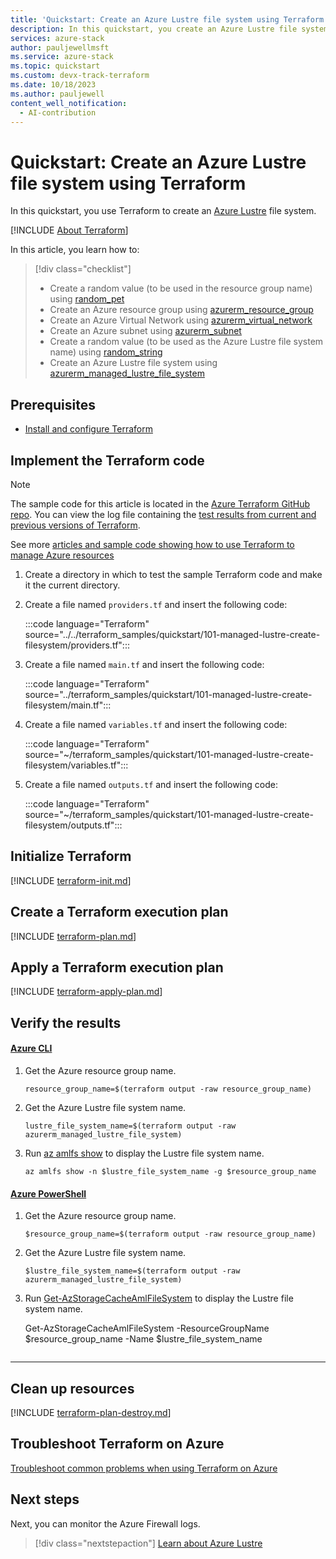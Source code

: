 ```yaml
---
title: 'Quickstart: Create an Azure Lustre file system using Terraform'
description: In this quickstart, you create an Azure Lustre file system using Terraform.
services: azure-stack
author: pauljewellmsft
ms.service: azure-stack
ms.topic: quickstart
ms.custom: devx-track-terraform
ms.date: 10/18/2023
ms.author: pauljewell
content_well_notification: 
  - AI-contribution
---
```


# Quickstart: Create an Azure Lustre file system using Terraform

In this quickstart, you use Terraform to create an [Azure Lustre](amlfs-overview.md) file system.

[!INCLUDE [About Terraform](~/azure-dev-docs-pr/articles/terraform/includes/abstract.md)]

In this article, you learn how to:

> [!div class="checklist"]
> * Create a random value (to be used in the resource group name) using [random_pet](https://registry.terraform.io/providers/hashicorp/random/latest/docs/resources/pet)
> * Create an Azure resource group using [azurerm_resource_group](https://registry.terraform.io/providers/hashicorp/azurerm/latest/docs/resources/resource_group)
> * Create an Azure Virtual Network using [azurerm_virtual_network](https://registry.terraform.io/providers/hashicorp/azurerm/latest/docs/resources/virtual_network)
> * Create an Azure subnet using [azurerm_subnet](https://registry.terraform.io/providers/hashicorp/azurerm/latest/docs/resources/subnet)
> * Create a random value (to be used as the Azure Lustre file system name) using [random_string](https://registry.terraform.io/providers/hashicorp/random/latest/docs/resources/string)
> * Create an Azure Lustre file system using [azurerm_managed_lustre_file_system](https://registry.terraform.io/providers/hashicorp/azurerm/latest/docs/resources/managed_lustre_file_system)

## Prerequisites

- [Install and configure Terraform](/azure/developer/terraform/quickstart-configure)

## Implement the Terraform code

> [!NOTE]
> The sample code for this article is located in the [Azure Terraform GitHub repo](https://github.com/Azure/terraform/tree/master/quickstart/101-managed-lustre-create-filesystem). You can view the log file containing the [test results from current and previous versions of Terraform](https://github.com/Azure/terraform/tree/master/quickstart/101-managed-lustre-create-filesystem/TestRecord.md).
>
> See more [articles and sample code showing how to use Terraform to manage Azure resources](/azure/terraform)

1. Create a directory in which to test the sample Terraform code and make it the current directory.

1. Create a file named `providers.tf` and insert the following code:

    :::code language="Terraform" source="../../terraform_samples/quickstart/101-managed-lustre-create-filesystem/providers.tf":::

1. Create a file named `main.tf` and insert the following code:

    :::code language="Terraform" source="../terraform_samples/quickstart/101-managed-lustre-create-filesystem/main.tf":::

1. Create a file named `variables.tf` and insert the following code:

    :::code language="Terraform" source="~/terraform_samples/quickstart/101-managed-lustre-create-filesystem/variables.tf":::

1. Create a file named `outputs.tf` and insert the following code:

    :::code language="Terraform" source="~/terraform_samples/quickstart/101-managed-lustre-create-filesystem/outputs.tf":::

## Initialize Terraform

[!INCLUDE [terraform-init.md](~/azure-dev-docs-pr/articles/terraform/includes/terraform-init.md)]

## Create a Terraform execution plan

[!INCLUDE [terraform-plan.md](~/azure-dev-docs-pr/articles/terraform/includes/terraform-plan.md)]

## Apply a Terraform execution plan

[!INCLUDE [terraform-apply-plan.md](~/azure-dev-docs-pr/articles/terraform/includes/terraform-apply-plan.md)]

## Verify the results

#### [Azure CLI](#tab/azure-cli)

1. Get the Azure resource group name.

    ```console
    resource_group_name=$(terraform output -raw resource_group_name)
    ```

1. Get the Azure Lustre file system name.

    ```console
    lustre_file_system_name=$(terraform output -raw azurerm_managed_lustre_file_system)
    ```

1. Run [az amlfs show](/cli/azure/amlfs#az-amlfs-show) to display the Lustre file system name.

    ```azurecli
    az amlfs show -n $lustre_file_system_name -g $resource_group_name
    ```

#### [Azure PowerShell](#tab/azure-powershell)

1. Get the Azure resource group name.

    ```console
    $resource_group_name=$(terraform output -raw resource_group_name)
    ```

1. Get the Azure Lustre file system name.

    ```console
    $lustre_file_system_name=$(terraform output -raw azurerm_managed_lustre_file_system)
    ```

1. Run [Get-AzStorageCacheAmlFileSystem](/powershell/module/az.storagecache/get-azstoragecacheamlfilesystem) to display the Lustre file system name.

    
    Get-AzStorageCacheAmlFileSystem -ResourceGroupName $resource_group_name -Name $lustre_file_system_name
    ```

---

## Clean up resources

[!INCLUDE [terraform-plan-destroy.md](~/azure-dev-docs-pr/articles/terraform/includes/terraform-plan-destroy.md)]

## Troubleshoot Terraform on Azure

[Troubleshoot common problems when using Terraform on Azure](/azure/developer/terraform/troubleshoot)

## Next steps

Next, you can monitor the Azure Firewall logs.

> [!div class="nextstepaction"]
> [Learn about Azure Lustre](amlfs-overview.md)
